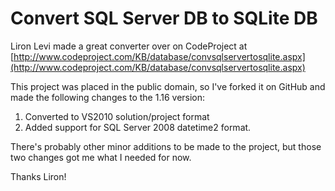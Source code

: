# Convert SQL Server DB to SQLite DB #

Liron Levi made a great converter over on CodeProject at [http://www.codeproject.com/KB/database/convsqlservertosqlite.aspx](http://www.codeproject.com/KB/database/convsqlservertosqlite.aspx)

This project was placed in the public domain, so I've forked it on GitHub and made the following changes to the 1.16 version:

1. Converted to VS2010 solution/project format
2. Added support for SQL Server 2008 datetime2 format.

There's probably other minor additions to be made to the project, but those two changes got me what I needed for now.

Thanks Liron!
